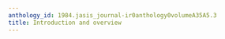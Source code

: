 ```yaml
---
anthology_id: 1984.jasis_journal-ir0anthology0volumeA35A5.3
title: Introduction and overview
---
```

